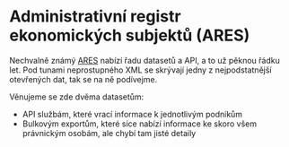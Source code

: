 # Administrativní registr ekonomických subjektů (ARES)

Nechvalně známý [ARES](https://wwwinfo.mfcr.cz/ares/ares.html.cz) nabízí řadu datasetů a API, a to už pěknou řádku let. Pod tunami neprostupného XML se skrývají jedny z nejpodstatnější otevřených dat, tak se na ně podívejme.

Věnujeme se zde dvěma datasetům:

- API službám, které vrací informace k jednotlivým podnikům
- Bulkovým exportům, které sice nabízí informace ke skoro všem právnickým osobám, ale chybí tam jisté detaily
